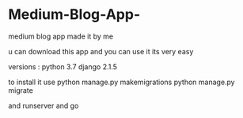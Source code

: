 # Medium-Blog-App-
medium blog app made it by me 

u can download this app and you can use it its very easy 

versions :
python 3.7 
django 2.1.5

to install it use 
python manage.py makemigrations 
python manage.py migrate

and runserver and go 
